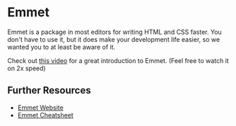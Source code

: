 # Emmet
Emmet is a package in most editors for writing HTML and CSS faster. You don't have to use it, but it does make your development life easier, so we wanted you to at least be aware of it.

Check out [this video](https://www.youtube.com/watch?v=5BIAdWNcr8Y) for a great introduction to Emmet. (Feel free to watch it on 2x speed)

## Further Resources
- [Emmet Website](https://emmet.io)
- [Emmet Cheatsheet](https://docs.emmet.io/cheat-sheet/)